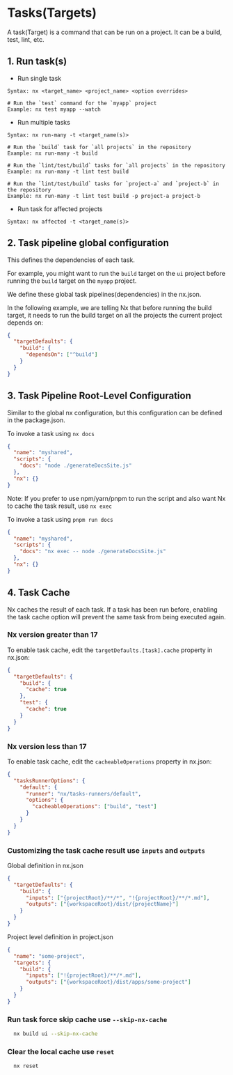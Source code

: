 # Tasks(Targets)

A task(Target) is a command that can be run on a project. It can be a build, test, lint, etc.

## 1. Run task(s)

- Run single task

```text
Syntax: nx <target_name> <project_name> <option overrides>

# Run the `test` command for the `myapp` project
Example: nx test myapp --watch
```

- Run multiple tasks

```text
Syntax: nx run-many -t <target_name(s)>

# Run the `build` task for `all projects` in the repository
Example: nx run-many -t build

# Run the `lint/test/build` tasks for `all projects` in the repository
Example: nx run-many -t lint test build

# Run the `lint/test/build` tasks for `project-a` and `project-b` in the repository
Example: nx run-many -t lint test build -p project-a project-b
```

- Run task for affected projects

```text
Syntax: nx affected -t <target_name(s)>
```

## 2. Task pipeline global configuration

This defines the dependencies of each task.

For example, you might want to run the `build` target on the `ui` project before running the `build` target on the `myapp` project.

We define these global task pipelines(dependencies) in the nx.json.

In the following example, we are telling Nx that before running the build target,
it needs to run the build target on all the projects the current project depends on:

```json
{
  "targetDefaults": {
    "build": {
      "dependsOn": ["^build"]
    }
  }
}
```

## 3. Task Pipeline Root-Level Configuration

Similar to the global nx configuration, but this configuration can be defined in the package.json.

To invoke a task using `nx docs`

```json
{
  "name": "myshared",
  "scripts": {
    "docs": "node ./generateDocsSite.js"
  },
  "nx": {}
}
```

Note:
If you prefer to use npm/yarn/pnpm to run the script and also want Nx to cache the task result, use `nx exec`

To invoke a task using `pnpm run docs`

```json
{
  "name": "myshared",
  "scripts": {
    "docs": "nx exec -- node ./generateDocsSite.js"
  },
  "nx": {}
}
```

## 4. Task Cache

Nx caches the result of each task.
If a task has been run before, enabling the task cache option will prevent the same task from being executed again.

### Nx version greater than 17

To enable task cache, edit the `targetDefaults.[task].cache` property in nx.json:

```json
{
  "targetDefaults": {
    "build": {
      "cache": true
    },
    "test": {
      "cache": true
    }
  }
}
```

### Nx version less than 17

To enable task cache, edit the `cacheableOperations` property in nx.json:

```json
{
  "tasksRunnerOptions": {
    "default": {
      "runner": "nx/tasks-runners/default",
      "options": {
        "cacheableOperations": ["build", "test"]
      }
    }
  }
}
```

### Customizing the task cache result use `inputs` and `outputs`

Global definition in nx.json

```json
{
  "targetDefaults": {
    "build": {
      "inputs": ["{projectRoot}/**/*", "!{projectRoot}/**/*.md"],
      "outputs": ["{workspaceRoot}/dist/{projectName}"]
    }
  }
}
```

Project level definition in project.json

```json
{
  "name": "some-project",
  "targets": {
    "build": {
      "inputs": ["!{projectRoot}/**/*.md"],
      "outputs": ["{workspaceRoot}/dist/apps/some-project"]
    }
  }
}
```

### Run task force skip cache use `--skip-nx-cache`

```sh
  nx build ui --skip-nx-cache
```

### Clear the local cache use `reset`

```sh
  nx reset
```
